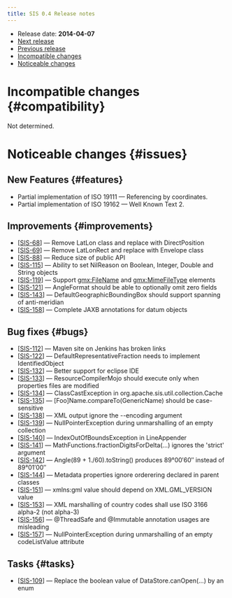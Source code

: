 ```yaml
---
title: SIS 0.4 Release notes
---
```


* Release date: **2014-04-07**
* [Next release](0.5.html)
* [Previous release](0.3.html)
* [Incompatible changes](#compatibility)
* [Noticeable changes](#issues)

# Incompatible changes    {#compatibility}
Not determined.

# Noticeable changes    {#issues}

## New Features    {#features}
* Partial implementation of ISO 19111 — Referencing by coordinates.
* Partial implementation of ISO 19162 — Well Known Text 2.

## Improvements    {#improvements}
* [[SIS-68](https://issues.apache.org/jira/browse/SIS-68)] — Remove LatLon class and replace with DirectPosition
* [[SIS-69](https://issues.apache.org/jira/browse/SIS-69)] — Remove LatLonRect and replace with Envelope class
* [[SIS-88](https://issues.apache.org/jira/browse/SIS-88)] — Reduce size of public API
* [[SIS-115](https://issues.apache.org/jira/browse/SIS-115)] — Ability to set NilReason on Boolean, Integer, Double and String objects
* [[SIS-119](https://issues.apache.org/jira/browse/SIS-119)] — Support <gmx:FileName> and <gmx:MimeFileType> elements
* [[SIS-121](https://issues.apache.org/jira/browse/SIS-121)] — AngleFormat should be able to optionally omit zero fields
* [[SIS-143](https://issues.apache.org/jira/browse/SIS-143)] — DefaultGeographicBoundingBox should support spanning of anti-meridian
* [[SIS-158](https://issues.apache.org/jira/browse/SIS-158)] — Complete JAXB annotations for datum objects

## Bug fixes    {#bugs}
* [[SIS-112](https://issues.apache.org/jira/browse/SIS-112)] — Maven site on Jenkins has broken links
* [[SIS-122](https://issues.apache.org/jira/browse/SIS-122)] — DefaultRepresentativeFraction needs to implement IdentifiedObject
* [[SIS-132](https://issues.apache.org/jira/browse/SIS-132)] — Better support for eclipse IDE
* [[SIS-133](https://issues.apache.org/jira/browse/SIS-133)] — ResourceCompilerMojo should execute only when properties files are modified
* [[SIS-134](https://issues.apache.org/jira/browse/SIS-134)] — ClassCastException in org.apache.sis.util.collection.Cache
* [[SIS-135](https://issues.apache.org/jira/browse/SIS-135)] — [Foo]Name.compareTo(GenericName) should be case-sensitive
* [[SIS-138](https://issues.apache.org/jira/browse/SIS-138)] — XML output ignore the --encoding argument
* [[SIS-139](https://issues.apache.org/jira/browse/SIS-139)] — NullPointerException during unmarshalling of an empty collection
* [[SIS-140](https://issues.apache.org/jira/browse/SIS-140)] — IndexOutOfBoundsException in LineAppender
* [[SIS-141](https://issues.apache.org/jira/browse/SIS-141)] — MathFunctions.fractionDigitsForDelta(…) ignores the 'strict' argument
* [[SIS-142](https://issues.apache.org/jira/browse/SIS-142)] — Angle(89 + 1./60).toString() produces 89°00′60″ instead of 89°01′00″
* [[SIS-144](https://issues.apache.org/jira/browse/SIS-144)] — Metadata properties ignore orderering declared in parent classes
* [[SIS-151](https://issues.apache.org/jira/browse/SIS-151)] — xmlns:gml value should depend on XML.GML_VERSION value
* [[SIS-153](https://issues.apache.org/jira/browse/SIS-153)] — XML marshalling of country codes shall use ISO 3166 alpha-2 (not alpha-3)
* [[SIS-156](https://issues.apache.org/jira/browse/SIS-156)] — @ThreadSafe and @Immutable annotation usages are misleading
* [[SIS-157](https://issues.apache.org/jira/browse/SIS-157)] — NullPointerException during unmarshalling of an empty codeListValue attribute

## Tasks    {#tasks}
* [[SIS-109](https://issues.apache.org/jira/browse/SIS-109)] — Replace the boolean value of DataStore.canOpen(...) by an enum
